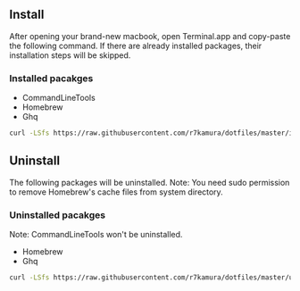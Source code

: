 ## Install
After opening your brand-new macbook, open Terminal.app and copy-paste the following command.
If there are already installed packages, their installation steps will be skipped.

### Installed pacakges
* CommandLineTools
* Homebrew
* Ghq

```sh
curl -LSfs https://raw.githubusercontent.com/r7kamura/dotfiles/master/install.sh | bash
```

## Uninstall
The following packages will be uninstalled.
Note: You need sudo permission to remove Homebrew's cache files from system directory.

### Uninstalled pacakges
Note: CommandLineTools won't be uninstalled.

* Homebrew
* Ghq

```sh
curl -LSfs https://raw.githubusercontent.com/r7kamura/dotfiles/master/uninstall.sh | sudo bash
```
